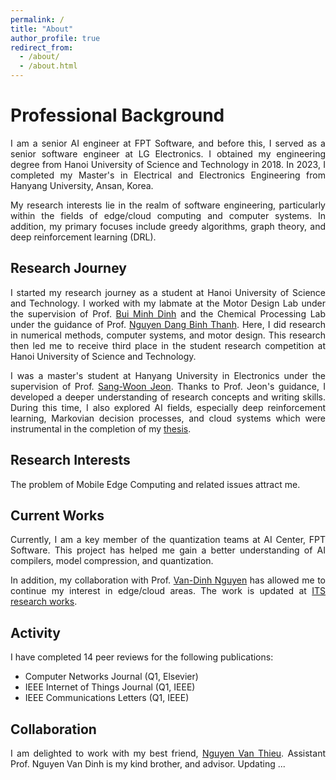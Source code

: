 ```yaml
---
permalink: /
title: "About"
author_profile: true
redirect_from: 
  - /about/
  - /about.html
---
```

<style>
p {
    text-align: justify;
}
</style>

# Professional Background

I am a senior AI engineer at FPT Software, and before this, I served as a senior software engineer at LG Electronics. I obtained my engineering degree from Hanoi University of Science and Technology in 2018. In 2023, I completed my Master's in Electrical and Electronics Engineering from Hanyang University, Ansan, Korea.

My research interests lie in the realm of software engineering, particularly within the fields of edge/cloud computing and computer systems. In addition, my primary focuses include greedy algorithms, graph theory, and deep reinforcement learning (DRL).

## Research Journey

I started my research journey as a student at Hanoi University of Science and Technology. I worked with my labmate at the Motor Design Lab under the supervision of Prof. [Bui Minh Dinh](https://scholar.google.com/citations?hl=en&user=lACArY4AAAAJ) and the Chemical Processing Lab under the guidance of Prof. [Nguyen Dang Binh Thanh](https://scholar.google.com/citations?user=uu5VPhcAAAAJ&hl=vi&oi=sra). Here, I did research in numerical methods, computer systems, and motor design. This research then led me to receive third place in the student research competition at Hanoi University of Science and Technology.

I was a master's student at Hanyang University in Electronics under the supervision of Prof. [Sang-Woon Jeon](link). Thanks to Prof. Jeon's guidance, I developed a deeper understanding of research concepts and writing skills. During this time, I also explored AI fields, especially deep reinforcement learning, Markovian decision processes, and cloud systems which were instrumental in the completion of my [thesis](https://repository.hanyang.ac.kr/handle/20.500.11754/188311).

## Research Interests

The problem of Mobile Edge Computing and related issues attract me.

## Current Works

Currently, I am a key member of the quantization teams at AI Center, FPT Software. This project has helped me gain a better understanding of AI compilers, model compression, and quantization.

In addition, my collaboration with Prof. [Van-Dinh Nguyen](https://scholar.google.com/citations?user=wgsX_zIAAAAJ&hl=en&oi=ao) has allowed me to continue my interest in edge/cloud areas. The work is updated at [ITS research works](https://github.com/ngochungnguyenlg/ITS_paper).

## Activity
I have completed 14 peer reviews for the following publications:

- Computer Networks Journal (Q1, Elsevier)
- IEEE Internet of Things Journal (Q1, IEEE)
- IEEE Communications Letters (Q1, IEEE)

## Collaboration

I am delighted to work with my best friend, [Nguyen Van Thieu](https://www.linkedin.com/in/thieu1995/). Assistant Prof. Nguyen Van Dinh is my kind brother, and advisor.
Updating ...



